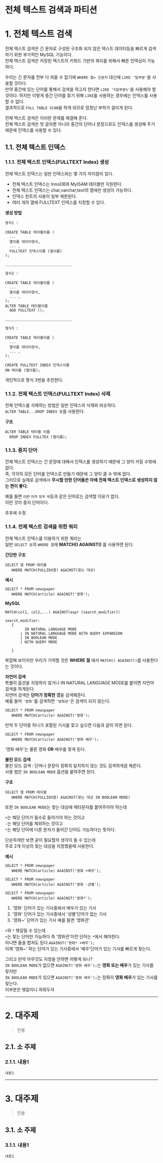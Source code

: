 전체 텍스트 검색과 파티션
=======================
# 1. 전체 텍스트 검색
전체 텍스트 검색은 긴 문자로 구성된 구조화 되지 않은 텍스트 데이터등을 빠르게 검색하기 위한 부가적인 MySQL 기능이다.    
전체 텍스트 검색은 저장된 텍스트의 키워드 기반의 쿼리를 위해서 빠른 인덱싱이 가능하다.   
   
우리는 긴 문자를 전부 다 외울 수 없기에 ```WHERE 열= 긴문자``` 대신에 ```LIKE '일부분'```을 사용할 것이다.  
만약 중간에 있는 단어를 통해서 검색을 하고자 한다면 ```LIKE '%일부분%'```을 사용해야 할 것이다.
하지만 이렇게 중간 단어를 찾기 위해 ```LIKE```를 사용하는 경우에는 인덱스를 사용할 수 없다.  
결과적으로 ```FULL TABLE SCAN```을 하게 되므로 엄청난 부하가 걸리게 된다.  
   
전체 텍스트 검색은 이러한 문제를 해결해 준다.  
전체 텍스트 검색은 첫 글자뿐 아니라 중간의 단어나 문장으로도 인덱스를 생성해 주기 때문에 인덱스를 사용할 수 있다.
  
## 1.1. 전체 텍스트 인덱스
### 1.1.1. 전체 텍스트 인덱스(FULLTEXT Index) 생성     
전체 텍스트 인덱스는 일반 인덱스와는 몇 가지 차이점이 있다.     
    
* 전체 텍스트 인덱스는 InnoDB와 MyISAM 테이블만 지원한다.  
* 전체 텍스트 인덱스는 char,varchar,text의 열에만 생성이 가능하다.   
* 인덱스 힌트의 사용이 일부 제한된다.  
* 여러 개의 열에 FULLTEXT 인덱스를 지정할 수 있다.  
  
**생성 방법**
```
형식1 :

CREATE TABLE 테이블이름 (
  ...
  열이름 데이터형식,
  ... ,
  FULLTEXT 인덱스이름 (열이름)
);

_______________________________

형식2 :

CREATE TABLE 테이블이름 (
  ...
  열이름 데이터형식,
  ... ,
);
ALTER TABLE 테이블이름
  ADD FULLTEXT ();

_______________________________

형식3 :

CREATE TABLE 테이블이름 (
  ...
  열이름 데이터형식,
  ... ,
);

CREATE FULLTEXT INDEX 인덱스이름
ON 테이블 (열이름);

```
개인적으로 형식 3번을 추천한다.  
   
### 1.1.2. 전체 텍스트 인덱스(FULLTEXT Index) 삭제       
전체 인덱스를 삭제하는 방법은 일반 인덱스의 삭제와 비슷하다.  
```ALTER TABLE...DROP INDEX 문```을 사용한다.   
  
**구조**
```
ALTER TABLE 테이블 이름 
  DROP INDEX FULLTEX (열이름);
```
  
### 1.1.3. 중지 단어
전체 텍스트 인덱스는 긴 문장에 대해서 인덱스를 생성하기 때문에 그 양이 커질 수밖에 없다.  
즉, 각각의 모든 단어를 인덱스로 만들기 때문에 그 양이 클 수 밖에 없다.  
그러므로 실제로 검색에서 **무시할 만한 단어들은 아예 전체 텍스트 인덱스로 생성하지 않는 편이 좋다.**
  
예를 들면 ```이번``` ```아주``` ```모두``` ```꼭```등과 같은 단어로는 검색할 이유가 없다.   
이런 것이 중지 단어이다.    
  
추후에 수정  
  
### 1.1.4. 전체 텍스트 검색을 위한 쿼리
전체 텍스트 인덱스를 이용하기 위한 쿼리는    
일반 ```SELECT 문```의 ```WHERE 절```에 **MATCH() AGAINST()** 를 사용하면 된다.   
  
**간단한 구조**
```
SELECT 열 FROM 테이블 
   WHERE MATCH(FULLIDX열) AGAINST(찾는 대상)
```
**예시**
```
SELECT * FROM newspaper
   WHERE MATCH(article) AGAINST('영화');
```  
**MySQL**  
```
MATCH(col1, col2,...) AGAINST(expr [search_modifier])

search_modifier:
   {
         IN NATURAL LANGUAGE MODE
       | IN NATURAL LANGUAGE MODE WITH QUERY EXPANSION
       | IN BOOLEAN MODE
       | WITH QUERY MODE   
   
   }
```
복잡해 보이지만 우리가 기억할 것은 **WHERE 절** 에서 ```MATCH() AGAINST()```를 사용한다는 것이다.  
  
**자연어 검색**  
특별히 옵션을 지정하지 않거나 IN NATURAL LANGUAGE MODE를 붙이면 자연어 검색을 하게된다.   
자연어 검색은 **단어가 정확한 것**을 검색해준다.    
예를 들어 ```'영화'```를 검색하면 ```'영화관'```은 검색이 되지 않는다.  
```
SELECT * FROM newspaper
   WHERE MATCH(article) AGAINST('영화');
```
만약 두 단어중 하나가 포함된 기사를 찾고 싶으면 다음과 같이 하면 된다.
```
SELECT * FROM newspaper
   WHERE MATCH(article) AGAINST('영화 배우');
```
'영화 배우'는 물론 영화 **OR** 배우를 찾게 된다.  
  
**불린 모드 검색**  
불린 모드 검색 : 단어나 문장이 정확히 일치하지 않는 것도 검색하게끔 해준다.      
사용 법은 ```IN BOOLEAN MODE``` 옵션을 붙여주면 된다.     
  
**구조**
```
SELECT 열 FROM 테이블
   WHERE MATCH(FULLIDX열) AGAINST(찾는 대상 IN BOOLEAN MODE)
```
또한 ```IN BOOLEAN MODE```는 찾는 대상에 메타문자를 붙여주어야 하는데     
   
```+```는 해당 단어가 필수로 들어가야 하는 것이고     
```-```는 해당 단어를 제외하는 것이고     
```*```는 해당 단어에 다른 문자가 들어간 단어도 가능하다는 뜻이다.      
  
단순하게만 보면 굳이 필요할까 생각이 들 수 있는데    
주로 2개 이상의 찾는 대상을 지정했을때 사용한다.    
  
**예시**
```
SELECT * FROM newspaper
   WHERE MATCH(article) AGAINST('영화 +배우');

SELECT * FROM newspaper
   WHERE MATCH(article) AGAINST('영화 -성별');

SELECT * FROM newspaper
   WHERE MATCH(article) AGAINST('영화*');
```
1. '영화' 단어가 있는 기사중에서 배우가 있는 기사   
2. '영화' 단어가 있는 기사중에서 '성별'단어가 없는 기사  
3. '영화~' 단어가 있는 기사 예를 들면 '영화관'       
    
```+```와 ```*``` 헷갈릴 수 있는데    
```+```는 찾는 단어만 가능하다 즉 '영화관'이런 단어는 ```*```에서 해야한다.     
아니면 둘을 합쳐도 된다.```AGAINST('영화* +배우');```     
이제 '영화~' 하는 단어가 있는 기사중에서 '배우'단어가 있는 기사를 빠르게 찾는다.     
    
그리고 만약 아무것도 지정을 안하면 어떻게 되나?    
```IN BOOLEAN MODE```가 없으면 ```AGAINST('영화 배우');```는 **영화 또는 배우**가 있는 기사를 찾지만   
```IN BOOLEAN MODE```가 있으면 ```AGAINST('영화 배우');```는 정확히 **영화 배우**가 있는 기사를 찾는다.  
이부분은 헷갈리니 외워두자   


***
# 2. 대주제
> 인용
## 2.1. 소 주제
### 2.1.1. 내용1
```
내용1
```   

***
# 3. 대주제
> 인용
## 3.1. 소 주제
### 3.1.1. 내용1
```
내용1
```
